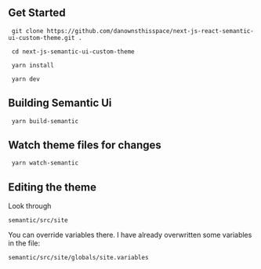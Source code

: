 ## Get Started

```
 git clone https://github.com/danownsthisspace/next-js-react-semantic-ui-custom-theme.git .

 cd next-js-semantic-ui-custom-theme

 yarn install

 yarn dev
```

## Building Semantic Ui

```
 yarn build-semantic
```

## Watch theme files for changes

```
 yarn watch-semantic
```

## Editing the theme

Look through

	semantic/src/site

You can override variables there.
I have already overwritten some variables in the file:

	semantic/src/site/globals/site.variables







